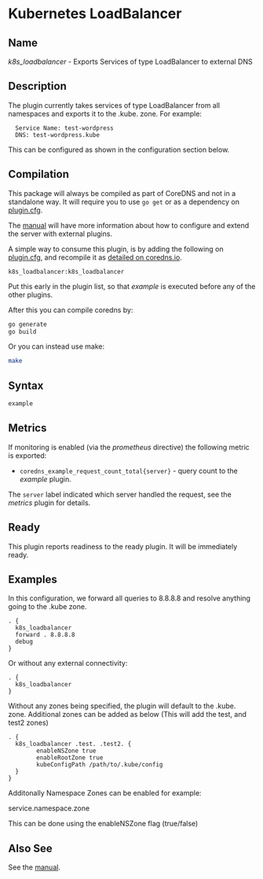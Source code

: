 # Kubernetes LoadBalancer

## Name

*k8s_loadbalancer* - Exports Services of type LoadBalancer to external DNS

## Description

The plugin currently takes services of type LoadBalancer from all namespaces and exports it to the .kube. zone.
For example:
```
  Service Name: test-wordpress
  DNS: test-wordpress.kube
```

This can be configured as shown in the configuration section below.

## Compilation

This package will always be compiled as part of CoreDNS and not in a standalone way. It will require you to use `go get` or as a dependency on [plugin.cfg](https://github.com/coredns/coredns/blob/master/plugin.cfg).

The [manual](https://coredns.io/manual/toc/#what-is-coredns) will have more information about how to configure and extend the server with external plugins.

A simple way to consume this plugin, is by adding the following on [plugin.cfg](https://github.com/coredns/coredns/blob/master/plugin.cfg), and recompile it as [detailed on coredns.io](https://coredns.io/2017/07/25/compile-time-enabling-or-disabling-plugins/#build-with-compile-time-configuration-file).

~~~
k8s_loadbalancer:k8s_loadbalancer
~~~

Put this early in the plugin list, so that *example* is executed before any of the other plugins.

After this you can compile coredns by:

``` sh
go generate
go build
```

Or you can instead use make:

``` sh
make
```

## Syntax

~~~ txt
example
~~~

## Metrics

If monitoring is enabled (via the *prometheus* directive) the following metric is exported:

* `coredns_example_request_count_total{server}` - query count to the *example* plugin.

The `server` label indicated which server handled the request, see the *metrics* plugin for details.

## Ready

This plugin reports readiness to the ready plugin. It will be immediately ready.

## Examples

In this configuration, we forward all queries to 8.8.8.8 and resolve anything going to the .kube zone.

~~~ corefile
. {
  k8s_loadbalancer
  forward . 8.8.8.8
  debug
}
~~~

Or without any external connectivity:

~~~ corefile
. {
  k8s_loadbalancer
}
~~~

Without any zones being specified, the plugin will default to the .kube. zone. 
Additional zones can be added as below (This will add the test, and test2 zones)

~~~ corefile
. {
  k8s_loadbalancer .test. .test2. {
        enableNSZone true
        enableRootZone true
        kubeConfigPath /path/to/.kube/config
  }
}
~~~

Additonally Namespace Zones can be enabled for example:

service.namespace.zone 

This can be done using the enableNSZone flag (true/false)

## Also See

See the [manual](https://coredns.io/manual).

